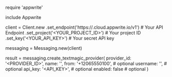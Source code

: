 require 'appwrite'

include Appwrite

client = Client.new
    .set_endpoint('https://<REGION>.cloud.appwrite.io/v1') # Your API Endpoint
    .set_project('<YOUR_PROJECT_ID>') # Your project ID
    .set_key('<YOUR_API_KEY>') # Your secret API key

messaging = Messaging.new(client)

result = messaging.create_textmagic_provider(
    provider_id: '<PROVIDER_ID>',
    name: '<NAME>',
    from: '+12065550100', # optional
    username: '<USERNAME>', # optional
    api_key: '<API_KEY>', # optional
    enabled: false # optional
)
